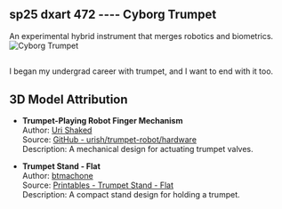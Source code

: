 ## sp25 dxart 472 ---- Cyborg Trumpet


An experimental hybrid instrument that merges robotics and biometrics.
![Cyborg Trumpet](trumpet.jpg)



##
I began my undergrad career with trumpet, and I want to end with it too.




## 3D Model Attribution

- **Trumpet-Playing Robot Finger Mechanism**  
  Author: [Uri Shaked](https://github.com/urish)  
  Source: [GitHub - urish/trumpet-robot/hardware](https://github.com/urish/trumpet-robot/tree/master/hardware)  
  Description: A mechanical design for actuating trumpet valves.  

- **Trumpet Stand - Flat**  
  Author: [btmachone](https://www.printables.com/social/292119-btmachone)  
  Source: [Printables - Trumpet Stand - Flat](https://www.printables.com/model/907226-trumpet-stand-flat)  
  Description: A compact stand design for holding a trumpet.  
